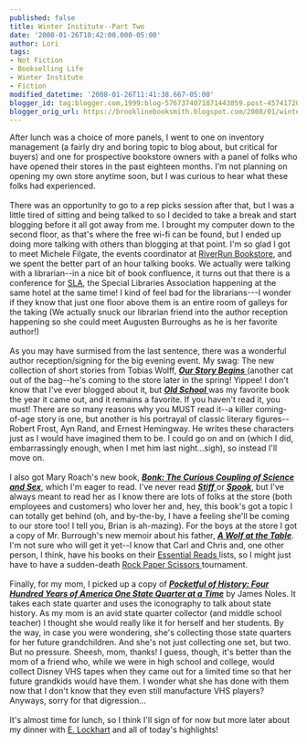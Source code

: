 ```yaml
---
published: false
title: Winter Institute--Part Two
date: '2008-01-26T10:42:00.000-05:00'
author: Lori
tags:
- Not Fiction
- Bookselling Life
- Winter Institute
- Fiction
modified_datetime: '2008-01-26T11:41:38.667-05:00'
blogger_id: tag:blogger.com,1999:blog-5767374071871443859.post-4574172013616149535
blogger_orig_url: https://brooklinebooksmith.blogspot.com/2008/01/winter-institute-part-two.html
---
```


After lunch was a choice of more panels, I went to one on inventory management (a fairly dry and boring topic to blog about, but critical for buyers) and one for prospective bookstore owners with a panel of folks who have opened their stores in the past eighteen months. I'm not planning on opening my own store anytime soon, but I was curious to hear what these folks had experienced.<br /><br />There was an opportunity to go to a rep picks session after that, but I was a little tired of sitting and being talked to so I decided to take a break and start blogging before it all got away from me. I brought my computer down to the second floor, as that's where the free wi-fi can be found, but I ended up doing more talking with others than blogging at that point. I'm so glad I got to meet Michele Filgate, the events coordinator at <a href="https://www.riverrunbookstore.com/">RiverRun Bookstore</a>, and we spent the better part of an hour talking books. We actually were talking with a librarian--in a nice bit of book confluence, it turns out that there is a conference for <a href="https://www.sla.org/">SLA</a>, the Special Libraries Association happening at the same hotel at the same time! I kind of feel bad for the librarians---I wonder if they know that just one floor above them is an entire room of galleys for the taking (We actually snuck our librarian friend into the author reception happening so she could meet Augusten Burroughs as he is her favorite author!)<br /><br />As you may have surmised from the last sentence, there was a wonderful author reception/signing for the big evening event. My swag: The new collection of short stories from Tobias Wolff, <a href="https://brookline.booksense.com/NASApp/store/Product?s=showproduct&amp;isbn=9781400044597"><strong><em>Our Story Begins</em></strong> </a>(another cat out of the bag--he's coming to the store later in the spring! Yippee! I don't know that I've ever blogged about it, but <a href="https://brookline.booksense.com/NASApp/store/Product?s=showproduct&amp;isbn=9780375701498"><strong><em>Old School</em></strong> </a>was my favorite book the year it came out, and it remains a favorite. If you haven't read it, you must! There are so many reasons why you MUST read it--a killer coming-of-age story is one, but another is his portrayal of classic literary figures--Robert Frost, Ayn Rand, and Ernest Hemingway. He writes these characters just as I would have imagined them to be. I could go on and on (which I did, embarrassingly enough, when I met him last night...sigh), so instead I'll move on.<br /><br />I also got Mary Roach's new book, <strong><em><a href="https://brookline.booksense.com/NASApp/store/Product?s=showproduct&amp;isbn=9780393064643">Bonk: The Curious Coupling of Science and Sex</a></em></strong>, which I'm eager to read. I've never read <a href="https://brookline.booksense.com/NASApp/store/Product?s=showproduct&amp;isbn=9780393324822"><strong><em>Stiff</em></strong> </a>or <strong><em><a href="https://brookline.booksense.com/NASApp/store/Product?s=showproduct&amp;isbn=9780393059625">Spook</a></em></strong>, but I've always meant to read her as I know there are lots of folks at the store (both employees and customers) who lover her and, hey, this book's got a topic I can totally get behind (oh, and by-the-by, I have a feeling she'll be coming to our store too! I tell you, Brian is ah-mazing). For the boys at the store I got a copy of Mr. Burrough's new memoir about his father, <a href="https://brookline.booksense.com/NASApp/store/Product?s=showproduct&amp;isbn=9780312342029"><strong><em>A Wolf at the Table</em></strong></a>. I'm not sure who will get it yet--I know that Carl and Chris and, one other person, I think, have his books on their <a href="https://www.brooklinebooksmith.com/essentialreads.htm">Essential Reads </a>lists, so I might just have to have a sudden-death <a href="https://www.worldrps.com/">Rock Paper Scissors </a>tournament.<br /><br />Finally, for my mom, I picked up a copy of <strong><em><a href="https://brookline.booksense.com/NASApp/store/Product?s=showproduct&amp;isbn=9780306815782">Pocketful of History: Four Hundred Years of America One State Quarter at a Time</a></em></strong> by James Noles. It takes each state quarter and uses the iconography to talk about state history. As my mom is an avid state quarter collector (and middle school teacher) I thought she would really like it for herself and her students. By the way, in case you were wondering, she's collecting those state quarters for her future grandchildren. And she's not just collecting one set, but two. But no pressure. Sheesh, mom, thanks! I guess, though, it's better than the mom of a friend who, while we were in high school and college, would collect Disney VHS tapes when they came out for a limited time so that her future grandkids would have them. I wonder what she has done with them now that I don't know that they even still manufacture VHS players? Anyways, sorry for that digression...<br /><br />It's almost time for lunch, so I think I'll sign of for now but more later about my dinner with <a href="https://www.theboyfriendlist.com/">E. Lockhart</a> and all of today's highlights!
